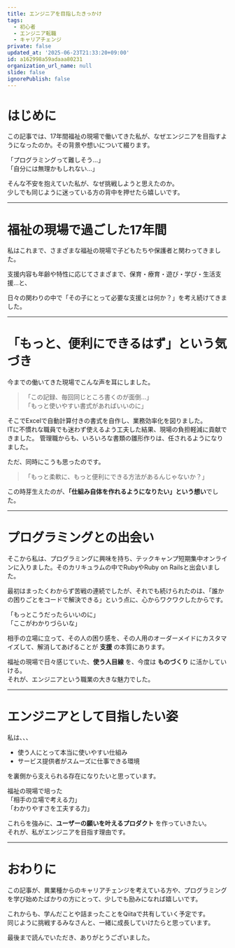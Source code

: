 ```yaml
---
title: エンジニアを目指したきっかけ
tags:
  - 初心者
  - エンジニア転職
  - キャリアチェンジ
private: false
updated_at: '2025-06-23T21:33:20+09:00'
id: a162998a59adaaa80231
organization_url_name: null
slide: false
ignorePublish: false
---
```

# はじめに

この記事では、17年間福祉の現場で働いてきた私が、なぜエンジニアを目指すようになったのか。その背景や想いについて綴ります。

「プログラミングって難しそう…」  
「自分には無理かもしれない…」

そんな不安を抱えていた私が、なぜ挑戦しようと思えたのか。  
少しでも同じように迷っている方の背中を押せたら嬉しいです。

---
# 福祉の現場で過ごした17年間

私はこれまで、さまざまな福祉の現場で子どもたちや保護者と関わってきました。

支援内容も年齢や特性に応じてさまざまで、保育・療育・遊び・学び・生活支援…と、

日々の関わりの中で「その子にとって必要な支援とは何か？」を考え続けてきました。


---
# 「もっと、便利にできるはず」という気づき

今までの働いてきた現場でこんな声を耳にしました。

> 「この記録、毎回同じところ書くのが面倒…」  
> 「もっと使いやすい書式があればいいのに」

そこでExcelで自動計算付きの書式を自作し、業務効率化を図りました。  
ITに不慣れな職員でも迷わず使えるよう工夫した結果、現場の負担軽減に貢献できました。
管理職からも、いろいろな書類の雛形作りは、任されるようになりました。

ただ、同時にこうも思ったのです。

> 「もっと柔軟に、もっと便利にできる方法があるんじゃないか？」

この時芽生えたのが、**「仕組み自体を作れるようになりたい」という想い**でした。

---
# プログラミングとの出会い

そこから私は、プログラミングに興味を持ち、テックキャンプ短期集中オンラインに入りました。そのカリキュラムの中でRubyやRuby on Railsと出会いました。

最初はまったくわからず苦戦の連続でしたが、それでも続けられたのは、「誰かの困りごとをコードで解決できる」という点に、心からワクワクしたからです。

「もっとこうだったらいいのに」  
「ここがわかりづらいな」  

相手の立場に立って、その人の困り感を、その人用のオーダーメイドにカスタマイズして、解消してあげることが **支援** の本質にあります。

福祉の現場で日々感じていた、**使う人目線** を、今度は **ものづくり** に活かしていける。  
それが、エンジニアという職業の大きな魅力でした。

---
# エンジニアとして目指したい姿

私は、、、

- 使う人にとって本当に使いやすい仕組み
- サービス提供者がスムーズに仕事できる環境

を裏側から支えられる存在になりたいと思っています。

福祉の現場で培った  
「相手の立場で考える力」  
「わかりやすさを工夫する力」  

これらを強みに、**ユーザーの願いを叶えるプロダクト** を作っていきたい。  
それが、私がエンジニアを目指す理由です。

---

# おわりに

この記事が、異業種からのキャリアチェンジを考えている方や、プログラミングを学び始めたばかりの方にとって、少しでも励みになれば嬉しいです。

これからも、学んだことや詰まったことをQiitaで共有していく予定です。  
同じように挑戦するみなさんと、一緒に成長していけたらと思っています。

最後まで読んでいただき、ありがとうございました。
